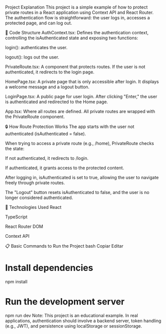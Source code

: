Project Explanation
This project is a simple example of how to protect private routes in a React application using Context API and React Router.
The authentication flow is straightforward: the user logs in, accesses a protected page, and can log out.

📂 Code Structure
AuthContext.tsx:
Defines the authentication context, controlling the isAuthenticated state and exposing two functions:

login(): authenticates the user.

logout(): logs out the user.

PrivateRoute.tsx:
A component that protects routes. If the user is not authenticated, it redirects to the login page.

HomePage.tsx:
A private page that is only accessible after login. It displays a welcome message and a logout button.

LoginPage.tsx:
A public page for user login. After clicking "Enter," the user is authenticated and redirected to the Home page.

App.tsx:
Where all routes are defined. All private routes are wrapped with the PrivateRoute component.

🔒 How Route Protection Works
The app starts with the user not authenticated (isAuthenticated = false).

When trying to access a private route (e.g., /home), PrivateRoute checks the state:

If not authenticated, it redirects to /login.

If authenticated, it grants access to the protected content.

After logging in, isAuthenticated is set to true, allowing the user to navigate freely through private routes.

The "Logout" button resets isAuthenticated to false, and the user is no longer considered authenticated.

🚀 Technologies Used
React

TypeScript

React Router DOM

Context API

📋 Basic Commands to Run the Project
bash
Copiar
Editar
# Install dependencies
npm install

# Run the development server
npm run dev
Note: This project is an educational example. In real applications, authentication should involve a backend server, token handling (e.g., JWT), and persistence using localStorage or sessionStorage.
